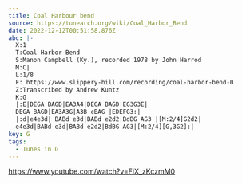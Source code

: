 ```yaml
---
title: Coal Harbour bend
source: https://tunearch.org/wiki/Coal_Harbor_Bend
date: 2022-12-12T00:51:58.876Z
abc: |-
  X:1
  T:Coal Harbor Bend
  S:Manon Campbell (Ky.), recorded 1978 by John Harrod
  M:C|
  L:1/8
  F: https://www.slippery-hill.com/recording/coal-harbor-bend-0
  Z:Transcribed by Andrew Kuntz
  K:G
  |:E|DEGA BAGD|EA3A4|DEGA BAGD|EG3G3E|
  DEGA BAGD|EA3A3G|A3B cBAG |EDEFG3:| 
  |:d|e4e3d| BABd e3d|BABd e2d2|BdBG AG3 |[M:2/4]G2d2|
  e4e3d|BABd e3d|BABd e2d2|BdBG AG3|[M:2/4][G,3G2]:|
key: G
tags:
  - Tunes in G
---
```

https://www.youtube.com/watch?v=FiX_zKczmM0